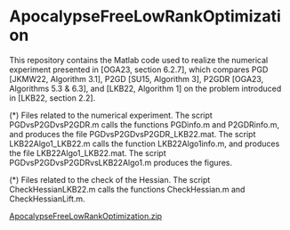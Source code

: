 # ApocalypseFreeLowRankOptimization

This repository contains the Matlab code used to realize the numerical experiment presented in [OGA23, section 6.2.7], which compares PGD [JKMW22, Algorithm 3.1], P2GD [SU15, Algorithm 3], P2GDR [OGA23, Algorithms 5.3 & 6.3], and [LKB22, Algorithm 1] on the problem introduced in [LKB22, section 2.2].

(*) Files related to the numerical experiment. The script PGDvsP2GDvsP2GDR.m calls the functions PGDinfo.m and P2GDRinfo.m, and produces the file PGDvsP2GDvsP2GDR_LKB22.mat. The script LKB22Algo1_LKB22.m calls the function LKB22Algo1info.m, and produces the file LKB22Algo1_LKB22.mat. The script PGDvsP2GDvsP2GDRvsLKB22Algo1.m produces the figures.

(*) Files related to the check of the Hessian. The script CheckHessianLKB22.m calls the functions CheckHessian.m and CheckHessianLift.m.

[ApocalypseFreeLowRankOptimization.zip](https://github.com/golikier/ApocalypseFreeLowRankOptimization/files/10406833/ApocalypseFreeLowRankOptimization.zip)
